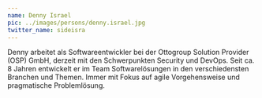 ```yaml
---
name: Denny Israel
pic: ../images/persons/denny.israel.jpg
twitter_name: sideisra
---
```


Denny arbeitet als Softwareentwickler bei der Ottogroup Solution Provider (OSP) GmbH, derzeit mit den Schwerpunkten
Security und DevOps. Seit ca. 8 Jahren entwickelt er im Team Softwarelösungen in den verschiedensten Branchen und
Themen. Immer mit Fokus auf agile Vorgehensweise und pragmatische Problemlösung.

